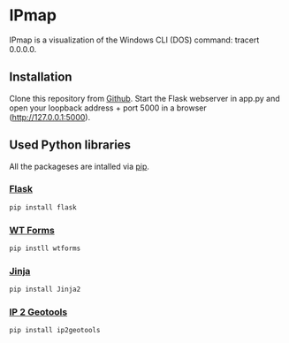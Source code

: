 # IPmap
IPmap is a visualization of the Windows CLI (DOS) command: tracert 0.0.0.0.

## Installation
Clone this repository from [Github](https://github.com/ClarysseArthur/IPmap.git).
Start the Flask webserver in app.py and open your loopback address + port 5000 in a browser (http://127.0.0.1:5000).

## Used Python libraries
All the packageses are intalled via [pip](https://pip.pypa.io/en/stable/).

### [Flask](https://flask.palletsprojects.com/en/1.1.x/)
```bash
pip install flask
```

### [WT Forms](https://wtforms.readthedocs.io/en/2.3.x/)
```bash
pip instll wtforms
```

### [Jinja](https://jinja.palletsprojects.com/en/2.11.x/)
```bash
pip install Jinja2
```

### [IP 2 Geotools](https://pypi.org/project/ip2geotools/) 
```bash
pip install ip2geotools
```
